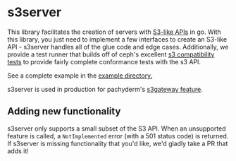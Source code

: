 # s3server

This library facilitates the creation of servers with [S3-like APIs](https://docs.aws.amazon.com/AmazonS3/latest/API/Welcome.html) in go. With this library, you just need to implement a few interfaces to create an S3-like API - s3server handles all of the glue code and edge cases. Additionally, we provide a test runner that builds off of ceph's excellent [s3 compatibility tests](https://github.com/ceph/s3-tests) to provide fairly complete conformance tests with the s3 API.

See a complete example in the [example directory.](./example)

s3server is used in production for pachyderm's [s3gateway feature](http://docs.pachyderm.io/en/latest/enterprise/s3gateway.html).

## Adding new functionality

s3server only supports a small subset of the S3 API. When an unsupported feature is called, a `NotImplemented` error (with a 501 status code) is returned. If s3server is missing functionality that you'd like, we'd gladly take a PR that adds it!
